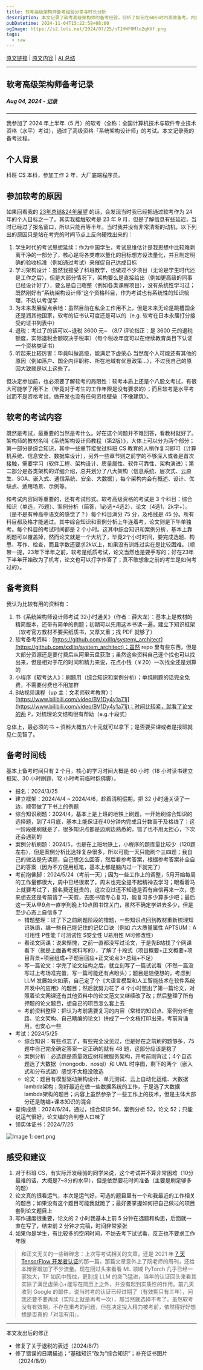 ```yaml
---
title: 软考高级架构师备考经验分享与时长分析
description: 本文记录了软考高级架构师的备考经验，分析了如何在60小时内高效备考。内容包括学习资料的选择、复习策略以及考试技巧，旨在帮助考生更好地准备考试。欢迎大家一起分享备考经验，共同进步。
pubDatetime: 2024-11-04T15:22:58+08:00
ogImage: https://s2.loli.net/2024/07/25/nT1HWFOMlo2qKXf.png
tags: 
  - raw
---
```


[原文链接](https://nekonull.me/posts/ruankao-architect/) | [原文内容](../raw/ruankao-architect-preparation) | [AI 总结](../summary/ruankao-architect-preparation)

---

软考高级架构师备考记录
-----------

##### Aug 04, 2024 \- [记录](https://nekonull.me/tags/%e8%ae%b0%e5%bd%95)

* * *

我参加了 2024 年上半年（5 月）的软考（全称：全国计算机技术与软件专业技术资格（水平）考试），通过了高级资格「系统架构设计师」的考试。本文记录我的备考过程。

个人背景
----

科班 CS 本科，参加工作 2 年，大厂底端程序员。

参加软考的原因
-------

如果回看我的 [23年总结&24年展望](https://nekonull.me/posts/end-of-2023/) 的话，会发现当时我已经把通过软考作为 24 年的个人目标之一了。其实我接触软考是 23 年 9 月，但是了解信息有些延迟，当时已经过了报名窗口，所以只能再等半年。当时我并没有非常清晰的动机，以下列出的原因只是站在考完的时间节点上反向硬找出来的：

1.  学生时代的考试思想延续：作为中国学生，考试思维估计是我思想中比较难剥离干净的一部分了，核心是将各类难以量化的目标想方设法量化，并且制定明确的验收标准（例如通过考试）来催促自己达成目标
2.  学习架构设计：虽然我接受了科班教学，也做过不少项目（无论是学生时代还是工作之后），但是大部分情况下，架构要么是直接给出（例如更高级的同事已经设计好了），要么是自己瞎整（例如各类课程项目），没有系统性学习过；既然刚好有”系统架构设计师“这个资格科目，作为考试也有系统性的知识梳理，不妨以考促学
3.  为未来发展留点余地：虽然目前在私企工作用不上，但是未来无论是跳槽国企还是润其他国家，软考的证书认可度还是可以的（e.g. 软考在日本永居打分接受的证书列表中）
4.  退税：考过了的话可以~退税 3600 元~ （8/7 评论指正：是 3600 元的退税额度，实际退税金额取决于税率）（每个税收年度可以在继续教育类目下认证一个资格类证书）
5.  听起来比较厉害：毕竟叫做高级，能满足下虚荣心 当然每个人可能还有其他的原因（例如落户、国企内评职称、所在地域有优惠政策…），不过我自己的原因大致就是以上这些了。

但决定参加前，也必须要了解软考的局限性：软考本质上还是个八股文考试，有很大可能学了用不上（毕竟对于考生的工作年限是没有要求的）；而且软考是水平考试而不是资格考试，做开发也没有任何资格壁垒（不像建筑）。

软考的考试内容
-------

既然是考试，最重要的当然是考什么。好在这个问题并不难回答，看教材就好了。架构师的教材名叫《系统架构设计师教程（第2版）》，大体上可以分为两个部分；第一部分是综合知识，其中一些章节接受过科班 CS 教育的人稍作复习即可（计算机系统、信息安全、数据库设计），另外一些章节则之前学的不够深入或者是首次接触，需要学习（软件工程、架构设计、质量属性、软件可靠性、架构演进）；第二部分是各类架构的详细介绍，总共划分了八大架构（信息系统、层次式、云原生、SOA、嵌入式、通信系统、安全、大数据），每个架构内会有概述、设计、优缺点、适用场景、示例等。

和考试内容同等重要的，还有考试形式。软考高级资格的考试是 3 个科目：综合知识（单选，75题）、案例分析（简答，1必选+4选2）、论文（4选1，2k字+）。（是不是有种高中语文的感觉了？）每个科目满分 75 分，及格线是 45 分。所有科目都及格才能通过。其中综合知识和案例分析上午连着考，论文则是下午单独考。每个科目的考试时间都是 2 个小时。这其中综合知识和案例分析，基本上靠刷题可以覆盖掉，然而论文就是一个大坑了，毕竟2个小时时间，要完成选题、构思、写作、检查，而且字数还要求2k以上，如果没有训练过实在是比较困难。（顺带一提，23年下半年之前，软考是纸质考试，论文当然也是要手写的；好在23年下半年开始改为了机考，论文也可以打字作答了；真不敢想象之前的考生是如何考过的）。

备考资料
----

我认为比较有用的资料有：

1.  书《系统架构师设计师考试 32小时通关》（作者：薛大龙）：基本上是教材的精简版本，还带有简单的例题；初期可以先用这本书读一遍，建立下知识框架（软考官方教材不要买纸质书，又厚又重；找 PDF 就够了）
2.  软考备考资料：[https://github.com/xxlllq/system\_architect](https://github.com/xxlllq/system_architect)；虽然 repo 里有些东西，但是大部分资源还是要付费后从阿里云盘获取；虽然这些资料自己逐个找也可以找出来，但是相对于花的时间和精力来说，花点小钱（￥20）一次找全还是划算的
3.  小程序《软考达人》：刷题用（综合知识和案例分析）；单纯刷题的话完全免费，不需要付费也不用加群
4.  B站视频课程（up 主：文老师软考教育）：[https://www.bilibili.com/video/BV1Dy4y1a71j](https://www.bilibili.com/video/BV1Dy4y1a71j)；时间比较紧，就看了论文的两 P，对梳理论文结构很有帮助（e.g.十段式）

总体上，最必须的书 + 资料大概五六十元就可以拿下；是否要买课或者是报班就见仁见智了。

备考时间线
-----

基本上备考时间只有 2 个月，核心的学习时间大概是 60 小时（18 小时读书建立框架、30 小时刷题、12 小时考前临时抱佛脚）。

*   报名：2024/3/25
*   建立框架：2024/4/4 ~ 2024/4/6，趁着清明假期，把 32 小时通关读了一边，顺带做了下书上的例题
*   综合知识刷题：2024/4，基本上是上班的地铁上刷题，一开始刷综合知识的选择题，到了4月底，基本上能保证在40分钟内完成且分数高于及格线了；这一阶段硬刷就是了，很多知识点都是边刷边熟悉的，错了也不用太担心，下次还会遇到的
*   案例分析刷题：2024/5，也是在上班地铁上，小程序的题库量比较少（120题左右），但是案例分析比选择复杂很多，所以可能一天只能刷个三四题；我自己的做法是先读题，自己想怎么回答，然后看参考答案，根据参考答案补全自己的答案（因为不方便用纸笔，基本上都是脑内过一下就完了）
*   考前抱佛脚：2024/5/24（考前一天）；因为一些工作上的调整，5月开始每周的工作量都很大，周中已经很累了，周末也完全提不起精神去学习；眼看着马上就要考试了，报名费还挺贵的，这次没过还不知道是否有自信再来一次，思来想去还是考前请了一天假，去图书馆专心复习，能复习多少算多少吧；最后这一天从早9点一直学到晚上10点图书馆关门，虽然不确定学进去多少，但是至少心态上自信多了
    *   错题整理：过了下之前刷题阶段的错题，一些知识点回到教材重新梳理知识脉络，编一些自己能记住的记忆口诀（例如 六大质量属性 APTSUM：A可用性 P性能 T可测试性 S安全性 U易用性 M可修改性）
    *   看论文网课：说来惭愧，之前一直都没写过论文，于是先B站找了个网课看下（就是上面备考资料写的），了解了十段式（项目概要+正文概要+项目背景+项目组成+子题目回应+正文论点3+总结+不足）
    *   写一篇论文：学完了论文结构之后，就立刻写了一篇试试看（不然一篇没写过上考场准完蛋，写一篇可能还有点盼头）；题目是随便想的，考虑到 LLM 发展如火如荼，自己定了个《大语言模型和人工智能技术在软件系统开发中的应用》的题目；然后就努力花了 4 个小时憋出了第一篇论文，对照着论文网课还有其他资料中的论文范文又继续改了改；然后整理了所有押题的论文题目，想自己的项目怎么套上去
    *   考前资料整理：把认为考前需要复习的内容（常错的知识点、案例分析套路、论文架构、自己瞎编的论文）拼成了一个文档打印出来，考前背诵用，也安心一些
*   考试：2024/5/25
    *   综合知识：有些点忘了，有些完全没见过，但是好在之前刷的题够多，75 题中自己完全确定答案一定正确的就有 48 题，这部分应该是稳了
    *   案例分析：必选题是质量效应树和微服务架构，开考前刚背过；4个自选题选了大数据（mongodb、nosql）和 UML 时序图，剩下的两个（嵌入式和分布式锁）感觉不太稳没敢选
    *   论文：题目有模型驱动架构设计、单元测试、云上自动化运维、大数据lambda架构；刚好最近在做一些数据系统的工作，于是选了大数据lambda架构的题目；内容上虽然参杂了一些工作上的技术，但是主体大部分还是瞎编+课本知识的混合
*   查询成绩：2024/6/24，通过，综合知识 56，案例分析 52，论文 52；只能说运气很好，论文编的合判卷人口味了
*   领实体证书：2024/7/25

![Image 1: cert.png](https://s2.loli.net/2024/07/25/nT1HWFOMlo2qKXf.png)

感受和建议
-----

1.  对于科班 CS，有实际开发经验的同学来说，这个考试并不算非常困难（10分最难的话，大概是7~8分的水平），但是依然要花时间准备（主要是刷足够多的题）
2.  论文真的很看运气，本次是运气好，可选的题目里有一个和我最近的工作相关的题目；如果没有这个题目可能我就跪了；最好要掌握如何把自己做过的项目套到论文题目上
3.  写作速度很重要，论文的 2 小时我基本上前 5 分钟在选题和构思，后面就一直在写了，结束前 2 分钟才完稿，时间非常紧张
4.  如果你是学生，有比较多的空闲时间，不妨去考下试试看，反正也不要求工作年限

> 和正文无关的一些碎碎念：上次写考试相关的文章，还是 2021 年 [7 天 TensorFlow 开发者认证](https://nekonull.me/posts/tf-cert-blog/)的那一篇。那篇文章意外上了阮老师的周刊，还给本博客增加了不少流量。现在回过头来看看 ML 领域 PyTorch 几乎已经一家独大，TF 如风中残烛，更别提 LLM 的突飞猛进，当年的认证回头来看其实除了满足虚荣心+能写在简历上之外，并没有起到实质性的作用。前几天收到 Google 的邮件，说当时考的认证已经过期了（有效期只有三年），问我还要不要再续（实际上就是再考一次），那当然就选择不考了。虽然软考没有有效期，不存在重考的问题，但在决定投入精力被考前，依然得好好想想是否真的「对我有用」。

* * *

本文发出后的修正

*   修复了关于退税的表述（2024/8/7）
*   修了错误的日期描述；“基础知识”改为“综合知识”；补充证书图片（2024/8/9）
